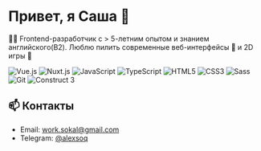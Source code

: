 # Привет, я Саша 👋

👨‍💻 Frontend-разработчик с > 5-летним опытом и знанием английского(B2).
Люблю пилить современные веб-интерфейсы 🚀 и 2D игры 👾

![Vue.js](https://img.shields.io/badge/-Vue.js-4FC08D?style=flat-square&logo=vue.js&logoColor=white)
![Nuxt.js](https://img.shields.io/badge/Nuxt.js-00DC82?style=flat-square&logo=nuxtdotjs&logoColor=fff)
![JavaScript](https://img.shields.io/badge/-JavaScript-F7DF1E?style=flat-square&logo=javascript&logoColor=black)
![TypeScript](https://img.shields.io/badge/-TypeScript-3178C6?style=flat-square&logo=typescript&logoColor=white)
![HTML5](https://img.shields.io/badge/-HTML5-E34F26?style=flat-square&logo=html5&logoColor=white)
![CSS3](https://img.shields.io/badge/-CSS3-1572B6?style=flat-square&logo=css3&logoColor=white)
![Sass](https://img.shields.io/badge/-Sass-CC6699?style=flat-square&logo=sass&logoColor=white)
![Git](https://img.shields.io/badge/-Git-F05032?style=flat-square&logo=git&logoColor=white)
![Construct 3](https://img.shields.io/badge/Construct%203-00FFDA?style=flat-square&logo=construct3&logoColor=000&)
## 📫 Контакты

- Email: [work.sokal@gmail.com](mailto:work.sokal@gmail.com)
- Telegram: [@alexsoq](https://t.me/alexsoq)
